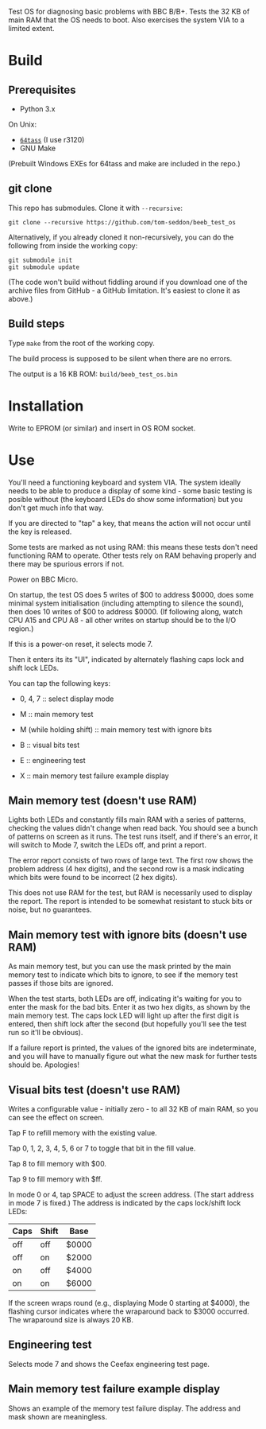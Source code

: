 Test OS for diagnosing basic problems with BBC B/B+. Tests the 32 KB
of main RAM that the OS needs to boot. Also exercises the system VIA
to a limited extent.

# Build

## Prerequisites

* Python 3.x

On Unix:

* [`64tass`](http://tass64.sourceforge.net/) (I use r3120)
* GNU Make

(Prebuilt Windows EXEs for 64tass and make are included in the repo.)

## git clone

This repo has submodules. Clone it with `--recursive`:

    git clone --recursive https://github.com/tom-seddon/beeb_test_os
	
Alternatively, if you already cloned it non-recursively, you can do
the following from inside the working copy:

    git submodule init
	git submodule update

(The code won't build without fiddling around if you download one of
the archive files from GitHub - a GitHub limitation. It's easiest to
clone it as above.)

## Build steps

Type `make` from the root of the working copy.

The build process is supposed to be silent when there are no errors.

The output is a 16 KB ROM: `build/beeb_test_os.bin`

# Installation

Write to EPROM (or similar) and insert in OS ROM socket.

# Use

You'll need a functioning keyboard and system VIA. The system ideally
needs to be able to produce a display of some kind - some basic
testing is posible without (the keyboard LEDs do show some
information) but you don't get much info that way.

If you are directed to "tap" a key, that means the action will
not occur until the key is released.

Some tests are marked as not using RAM: this means these tests don't
need functioning RAM to operate. Other tests rely on RAM behaving
properly and there may be spurious errors if not.

Power on BBC Micro.

On startup, the test OS does 5 writes of $00 to address $0000, does
some minimal system initialisation (including attempting to silence
the sound), then does 10 writes of $00 to address $0000. (If following
along, watch CPU A15 and CPU A8 - all other writes on startup should
be to the I/O region.)

If this is a power-on reset, it selects mode 7.

Then it enters its its "UI", indicated by alternately flashing caps
lock and shift lock LEDs.

You can tap the following keys:

- 0, 4, 7 :: select display mode

- M :: main memory test

- M (while holding shift) :: main memory test with ignore bits

- B :: visual bits test

- E :: engineering test

- X :: main memory test failure example display

## Main memory test (doesn't use RAM)

Lights both LEDs and constantly fills main RAM with a series of
patterns, checking the values didn't change when read back. You should
see a bunch of patterns on screen as it runs. The test runs itself,
and if there's an error, it will switch to Mode 7, switch the LEDs
off, and print a report.

The error report consists of two rows of large text. The first row
shows the problem address (4 hex digits), and the second row is a mask
indicating which bits were found to be incorrect (2 hex digits).

This does not use RAM for the test, but RAM is necessarily used to
display the report. The report is intended to be somewhat resistant to
stuck bits or noise, but no guarantees.

## Main memory test with ignore bits (doesn't use RAM)

As main memory test, but you can use the mask printed by the main
memory test to indicate which bits to ignore, to see if the memory
test passes if those bits are ignored.

When the test starts, both LEDs are off, indicating it's waiting for
you to enter the mask for the bad bits. Enter it as two hex digits, as
shown by the main memory test. The caps lock LED will light up after
the first digit is entered, then shift lock after the second (but
hopefully you'll see the test run so it'll be obvious).

If a failure report is printed, the values of the ignored bits are
indeterminate, and you will have to manually figure out what the new
mask for further tests should be. Apologies!

## Visual bits test (doesn't use RAM)

Writes a configurable value - initially zero - to all 32 KB of main
RAM, so you can see the effect on screen.

Tap F to refill memory with the existing value.

Tap 0, 1, 2, 3, 4, 5, 6 or 7 to toggle that bit in the fill value.

Tap 8 to fill memory with $00.

Tap 9 to fill memory with $ff.

In mode 0 or 4, tap SPACE to adjust the screen address. (The start
address in mode 7 is fixed.) The address is indicated by the caps
lock/shift lock LEDs:

| Caps | Shift | Base |
| --- | --- | --- |
| off | off | $0000 |
| off | on | $2000 |
| on | off | $4000 |
| on | on | $6000 |
  
If the screen wraps round (e.g., displaying Mode 0 starting at $4000),
the flashing cursor indicates where the wraparound back to $3000
occurred. The wraparound size is always 20 KB.

## Engineering test

Selects mode 7 and shows the Ceefax engineering test page.

## Main memory test failure example display

Shows an example of the memory test failure display. The address and
mask shown are meaningless.
